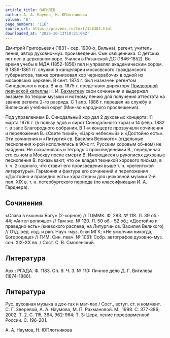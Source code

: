 ```yaml
---
article_title: ВИГИЛЕВ
author: А. А. Наумов, Н. ЮПлотникова
volume: '8'
page_numbers: '116'
source_url: https://pravenc.ru/text/158384.html
downloaded_at: '2025-10-13T10:21:04Z'
---
```


Дмитрий Григорьевич (1831 - сер. 1900-х, Вильна), регент, учитель пения, автор духовно-муз. произведений. Сын священника. С детских лет пел в церковном хоре. Учился в Рязанской ДС (1846-1852). Во время учебы в МДА (1852-1856) пел и управлял академическим хором. В 1856-1861 гг. служил в канцелярии московского гражданского губернатора, также организовал хор чернорабочих в одной из московских церквей. В сент. 1874 г. был назначен регентом Синодального хора. В янв. 1875 г. представил директору [Придворной певческой капеллы](<https://pravenc.ru/text/Придворная певческая капелла.html>) Н. И. [Бахметеву](https://pravenc.ru/text/Бахметеву.html) свои сочинения и выдержал экзамен по теории музыки и нотному пению для получения аттестата на звание регента 2-го разряда. С 1 апр. 1886 г. перешел на службу в Виленский учебный округ (Мин-во народного просвещения).

Под управлением В. Синодальный хор дал 2 духовных концерта: 11 марта 1876 г. (в пользу вдов и сирот Синодального хора) и 14 февр. 1882 г. в зале Благородного собрания. В 1-м концерте прозвучали сочинения и переложения В. «Свете тихий», «Царю небесный» и «Достойно есть». Эти сочинения и «Литургия св. Василия Великого» (отдельные песнопения к-рой исполнялись в 90-х гг. Русским хоровым об-вом) не найдены. Не сохранилась и тетрадь с произведениями В., переданная его сыном в Москву после смерти В. Имеющиеся в рукописях духовные песнопения В. показывают, что он владел техникой хорового письма, в т. ч. 2-хорного, что ставит его произведения выше т. н. «регентской литературы». Гармония и фактура его сочинений и переложения «Достойно и праведно есть» характерны для церковной музыки 2-й пол. XIX в. т. н. петербургского периода (по классификации И. А. Гарднера).

## Сочинения

«Слава в вышних Богу» (2-хорное) // ГЦММК. Ф. 283. № 118. Л. 39 об.- 44; «Ангел вопияше» // Там же. № 120. Л. 50 об.- 52 об.; «Достойно и праведно есть» (киевского распева, на Литургии св. Василия Великого) // Отд. ред. изд. и ркп. Науч.-муз. б-ки МГК; «Не умолчим никогда, Богородице» // ГИМ. Син. певч. № 1061: Собр. автографов духовно-муз. соч. XIX-ХХ вв. / Cост. С. В. Смоленский.

## Литература

Арх.: РГАДА. Ф. 1183. Оп. 9. Ч. 3. № 110: Личное дело Д. Г. Вигилева (1874-1886).

## Литература

Рус. духовная музыка в док-тах и мат-лах / Сост., вступ. ст. и коммент. С. Г. Зверевой, А. А. Наумова, М. П. Рахмановой. М., 1998. С. 377-386; 2002. Т. 2. С. 115, 364, 962-964; Т. 3: Церк. пение пореформенной России. С. 196-201.

А. А. Наумов, Н. ЮПлотникова
